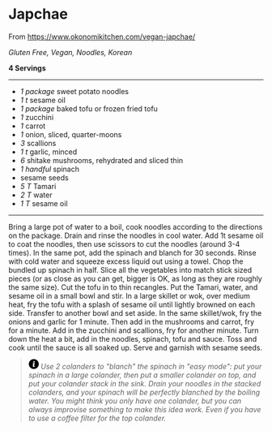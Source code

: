 # Japchae

From https://www.okonomikitchen.com/vegan-japchae/

*Gluten Free, Vegan, Noodles, Korean*

**4 Servings**

---

- *1 package* sweet potato noodles
- *1 t* sesame oil
- *1 package* baked tofu or frozen fried tofu
- *1* zucchini
- *1* carrot
- *1* onion, sliced, quarter-moons
- *3* scallions
- *1 t* garlic, minced
- *6* shitake mushrooms, rehydrated and sliced thin
- *1 handful* spinach
- sesame seeds
- *5 T* Tamari
- *2 T* water
- *1 T* sesame oil

---

Bring a large pot of water to a boil, cook noodles according to the directions
on the package. Drain and rinse the noodles in cool water. Add 1t sesame oil to
coat the noodles, then use scissors to cut the noodles (around 3-4 times). In
the same pot, add the spinach and blanch for 30 seconds. Rinse with cold water
and squeeze excess liquid out using a towel. Chop the bundled up spinach in
half. Slice all the vegetables into match stick sized pieces (or as close as you
can get, bigger is OK, as long as they are roughly the same size). Cut the tofu
in to thin recangles. Put the Tamari, water, and sesame oil in a small bowl and 
stir. In a large skillet or wok, over medium heat, fry the tofu with a splash of
sesame oil until lightly browned on each side. Transfer to another bowl and set
aside. In the same skillet/wok, fry the onions and garlic for 1 minute. Then add
in the mushrooms and carrot, fry for a minute. Add in the zucchini and
scallions, fry for another minute. Turn down the heat a bit, add in the noodles,
spinach, tofu and sauce. Toss and cook until the sauce is all soaked up. Serve
and garnish with sesame seeds.

> ![info](./images/info-icon.png) *Use 2 colanders to "blanch" the spinach in
"easy mode": put your spinach in a large colander, then put a smaller colander
on top, and put your colander stack in the sink. Drain your noodles in the
stacked colanders, and your spinach will be perfectly blanched by the boiling
water. You might think you only have one colander, but you can always improvise
something to make this idea work. Even if you have to use a coffee filter for
the top colander.*
